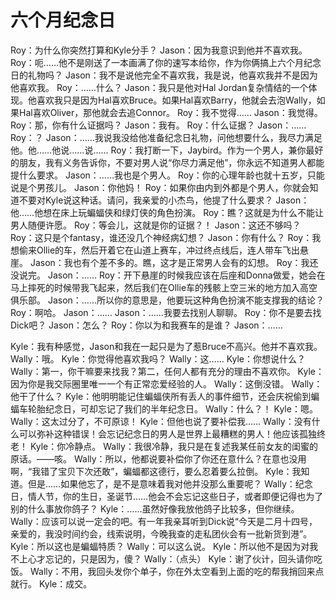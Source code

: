 # 六个月纪念日

Roy：为什么你突然打算和Kyle分手？
Jason：因为我意识到他并不喜欢我。
Roy：呃……他不是刚送了一本画满了你的速写本给你，作为你俩搞上六个月纪念日的礼物吗？
Jason：我不是说他完全不喜欢我，我是说，他喜欢我并不是因为他喜欢我。
Roy：……什么？
Jason：我只是他对Hal Jordan复杂情结的一个体现。他喜欢我只是因为Hal喜欢Bruce。如果Hal喜欢Barry，他就会去泡Wally，如果Hal喜欢Oliver，那他就会去追Connor。
Roy：我不觉得……
Jason：我觉得。
Roy：那，你有什么证据吗？
Jason：我有。
Roy：什么证据？
Jason：……
Roy：？
Jason：……我说我没给他准备纪念日礼物，问他想要什么，我尽力满足他。他……他说……说……
Roy：我打断一下，Jaybird。作为一个男人，兼你最好的朋友，我有义务告诉你，不要对男人说“你尽力满足他”，你永远不知道男人都能提什么要求。
Jason：……我也是个男人。
Roy：你的心理年龄也就十五岁，只能说是个男孩儿。
Jason：你他妈！
Roy：如果你由内到外都是个男人，你就会知道不要对Kyle说这种话。请问，我亲爱的小杰鸟，他提了什么要求？
Jason：他……他想在床上玩蝙蝠侠和绿灯侠的角色扮演。
Roy：瞧？这就是为什么不能让男人随便许愿。
Roy：等会儿，这就是你的证据？！
Jason：这还不够吗？
Roy：这只是个fantasy，谁还没几个神经病幻想？
Jason：你有什么？
Roy：我想偷来Ollie的车，然后开着它在山道上赛车，冲过终点线后，连人带车飞出悬崖。
Jason：我也有个差不多的。瞧，这才是正常男人会有的幻想。
Roy：我还没说完。
Jason：……
Roy：开下悬崖的时候我应该在后座和Donna做爱，她会在马上摔死的时候带我飞起来，然后我们在Ollie车的残骸上空三米的地方加入高空俱乐部。
Jason：……所以你的意思是，他要玩这种角色扮演不能支撑我的结论？
Roy：啊哈。
Jason：……
Jason：……我要去找别人聊聊。
Roy：你不是要去找Dick吧？
Jason：怎么？
Roy：你以为和我赛车的是谁？
Jason：……

Kyle：我有种感觉，Jason和我在一起只是为了惹Bruce不高兴。他并不喜欢我。
Wally：哦。
Kyle：你觉得他喜欢我吗？
Wally：这……
Kyle：你想说什么？
Wally：第一，你干嘛要来找我？第二，任何人都有充分的理由不喜欢你。
Kyle：因为你是我交际圈里唯一一个有正常恋爱经验的人。
Wally：这倒没错。
Wally：他干了什么？
Kyle：他明明能记住蝙蝠侠所有丢人的事件细节，还会庆祝偷到蝙蝠车轮胎纪念日，可却忘记了我们的半年纪念日。
Wally：什么？！
Kyle：嗯。
Wally：这太过分了，不可原谅！
Kyle：但他也说了要补偿我……
Wally：没有什么可以弥补这种错误！会忘记纪念日的男人是世界上最糟糕的男人！他应该孤独终老！
Kyle：你冷静点。
Wally：我很冷静，我只是在复述我某任前女友的闺蜜的原话。——咳。
Wally：所以，他都说要补偿你了你还在意什么？在意也没用啊，“我错了宝贝下次还敢”，蝙蝠都这德行，要么忍着要么拉倒。
Kyle：我知道。但是……如果他忘了，是不是意味着我对他并没那么重要呢？
Wally：纪念日，情人节，你的生日，圣诞节……他会不会忘记这些日子，或者即便记得也为了别的什么事放你鸽子？
Kyle：……虽然好像我放他鸽子比较多，但你继续。
Wally：应该可以说一定会的吧。有一年我亲耳听到Dick说“今天是二月十四号，亲爱的，我没时间约会，线索说明，今晚我查的走私团伙会有一批新货到港”。
Kyle：所以这也是蝙蝠特质？
Wally：可以这么说。
Kyle：所以他不是因为对我不上心才忘记的，只是因为，傻？
Wally：（点头）
Kyle：谢了伙计，回头请你吃饭。
Wally：不用，我回头发你个单子，你在外太空看到上面的吃的帮我捎回来点就行。
Kyle：成交。


